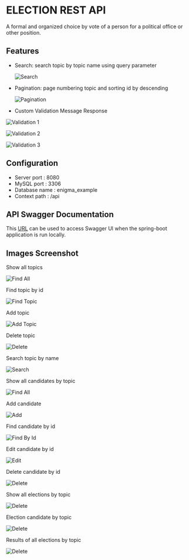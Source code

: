 # ELECTION REST API

A formal and organized choice by vote of a person for a political office or other position.



## Features

- Search: search topic by topic name using query parameter

  ![Search](images/feature/search.png)

  

- Pagination: page numbering topic and sorting id by descending

  ![Pagination](images/feature/pagination.png)

  

- Custom Validation Message Response

![Validation 1](images/feature/validation1.png)

![Validation 2](images/feature/validation2.png)

![Validation 3](images/feature/validation3.png)

## Configuration

- Server port        : 8080
- MySQL port     : 3306
- Database name : enigma_example
- Context path     : /api



## API Swagger Documentation

This [URL](http://localhost:8080/api/documentation) can be used to access Swagger UI when the spring-boot application is run locally.



## Images Screenshot

Show all topics

![Find All](images/topic/findAll.png)



Find topic by id

![Find Topic](images/topic/findById.png)



Add topic

![Add Topic](images/topic/add.png)



Delete topic

![Delete](images/topic/delete.png)



Search topic by name

![Search](images/topic/search.png)



Show all candidates by topic

![Find All](images/candidate/findAll.png)



Add candidate

![Add](images/candidate/add.png)



Find candidate by id

![Find By Id](images/candidate/findById.png)



Edit candidate by id

![Edit](images/candidate/edit.png)



Delete candidate by id

![Delete](images/candidate/delete.png)



Show all elections by topic

![Delete](images/election/findAll.png)



Election candidate by topic

![Delete](images/election/add.png)



Results of all elections by topic 

![Delete](images/election/result.png)